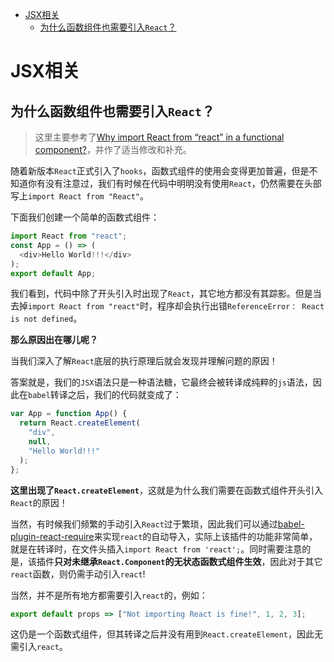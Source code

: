 <!-- TOC -->

- [JSX相关](#jsx相关)
    - [为什么函数组件也需要引入`React`？](#为什么函数组件也需要引入react)

<!-- /TOC -->

# JSX相关

## 为什么函数组件也需要引入`React`？

> 这里主要参考了[Why import React from “react” in a functional component?](https://hackernoon.com/why-import-react-from-react-in-a-functional-component-657aed821f7a)，并作了适当修改和补充。

随着新版本`React`正式引入了`hooks`，函数式组件的使用会变得更加普遍，但是不知道你有没有注意过，我们有时候在代码中明明没有使用`React`，仍然需要在头部写上`import React from "React"`。

下面我们创建一个简单的函数式组件：

```js
import React from "react";
const App = () => (
  <div>Hello World!!!</div>
);
export default App;
```

我们看到，代码中除了开头引入时出现了`React`，其它地方都没有其踪影。但是当去掉`import React from "react"`时，程序却会执行出错`ReferenceError： React is not defined`。

**那么原因出在哪儿呢？**

当我们深入了解`React`底层的执行原理后就会发现并理解问题的原因！

答案就是，我们的`JSX`语法只是一种语法糖，它最终会被转译成纯粹的`js`语法，因此在`babel`转译之后，我们的代码就变成了：

```js
var App = function App() {
  return React.createElement(
    "div",
    null,
    "Hello World!!!"
  );
};
```

**这里出现了`React.createElement`**，这就是为什么我们需要在函数式组件开头引入`React`的原因！

当然，有时候我们频繁的手动引入`React`过于繁琐，因此我们可以通过[babel-plugin-react-require](https://github.com/vslinko/babel-plugin-react-require)来实现`react`的自动导入，实际上该插件的功能非常简单，就是在转译时，在文件头插入`import React from 'react';`。同时需要注意的是，该插件**只对未继承`React.Component`的无状态函数式组件生效**，因此对于其它`react`函数，则仍需手动引入`react`!

当然，并不是所有地方都需要引入`react`的，例如：

```js
export default props => ["Not importing React is fine!", 1, 2, 3];
```

这仍是一个函数式组件，但其转译之后并没有用到`React.createElement`，因此无需引入`react`。

